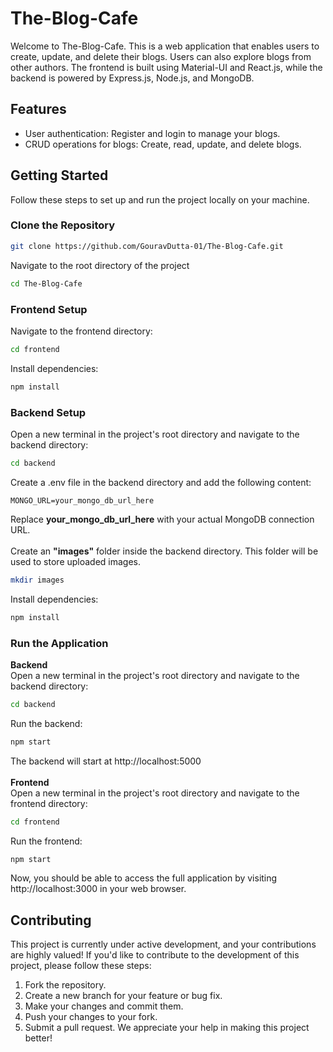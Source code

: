 # The-Blog-Cafe
Welcome to The-Blog-Cafe. This is a web application that enables users to create, update, and delete their blogs. Users can also explore blogs from other authors. The frontend is built using Material-UI and React.js, while the backend is powered by Express.js, Node.js, and MongoDB.

## Features
- User authentication: Register and login to manage your blogs.
- CRUD operations for blogs: Create, read, update, and delete blogs.

## Getting Started
Follow these steps to set up and run the project locally on your machine.
### Clone the Repository
```bash
git clone https://github.com/GouravDutta-01/The-Blog-Cafe.git
```
Navigate to the root directory of the project
```bash
cd The-Blog-Cafe
```
### Frontend Setup
Navigate to the frontend directory:
```bash
cd frontend
```
Install dependencies:
```bash
npm install
```
### Backend Setup
Open a new terminal in the project's root directory and navigate to the backend directory:
```bash
cd backend
```
Create a .env file in the backend directory and add the following content:
```env
MONGO_URL=your_mongo_db_url_here
```
Replace <b>your_mongo_db_url_here</b> with your actual MongoDB connection URL.<br/><br/>
Create an <b>"images"</b> folder inside the backend directory. This folder will be used to store uploaded images.
```bash
mkdir images
```
Install dependencies:
```bash
npm install
```
### Run the Application
<b>Backend</b><br/>
Open a new terminal in the project's root directory and navigate to the backend directory:
```bash
cd backend
```
Run the backend:
```bash
npm start
```
The backend will start at http://localhost:5000<br/><br/>
<b>Frontend</b><br/>
Open a new terminal in the project's root directory and navigate to the frontend directory:
```bash
cd frontend
```
Run the frontend:
```bash
npm start
```
Now, you should be able to access the full application by visiting http://localhost:3000 in your web browser.

## Contributing
This project is currently under active development, and your contributions are highly valued! If you'd like to contribute to the development of this project, please follow these steps:

1. Fork the repository.
2. Create a new branch for your feature or bug fix.
3. Make your changes and commit them.
4. Push your changes to your fork.
5. Submit a pull request.
We appreciate your help in making this project better!
